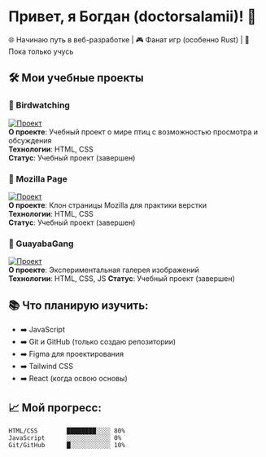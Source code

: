 # Привет, я Богдан (doctorsalamii)! 👋

🌐 Начинаю путь в веб-разработке | 🎮 Фанат игр (особенно Rust) | 🚀 Пока только учусь

## 🛠️ Мои учебные проекты

### 🦉 Birdwatching
[![Проект](https://github-readme-stats.vercel.app/api/pin/?username=doctorsalamii&repo=birdwatching&theme=radical)](https://github.com/doctorsalamii/birdwatching)  
**О проекте**: Учебный проект о мире птиц с возможностью просмотра и обсуждения  
**Технологии**: HTML, CSS  
**Статус**: Учебный проект (завершен)

### 🦊 Mozilla Page
[![Проект](https://github-readme-stats.vercel.app/api/pin/?username=doctorsalamii&repo=mozillapage&theme=radical)](https://github.com/doctorsalamii/mozillapage)  
**О проекте**: Клон страницы Mozilla для практики верстки  
**Технологии**: HTML, CSS  
**Статус**: Учебный проект (завершен)

### 🍈 GuayabaGang
[![Проект](https://github-readme-stats.vercel.app/api/pin/?username=doctorsalamii&repo=guayabagang&theme=radical)](https://github.com/doctorsalamii/guayabagang)  
**О проекте**: Экспериментальная галерея изображений  
**Технологии**: HTML, CSS, JS
**Статус**: Учебный проект (завершен)

## 📚 Что планирую изучить:
- ➡️ JavaScript
- ➡️ Git и GitHub (только создаю репозитории)
- ➡️ Figma для проектирования
- ➡️ Tailwind CSS
- ➡️ React (когда освою основы)

## 📈 Мой прогресс:
```text
HTML/CSS        ████████░░░░ 80% 
JavaScript      ░░░░░░░░░░░░ 0% 
Git/GitHub      █░░░░░░░░░░░ 10%
